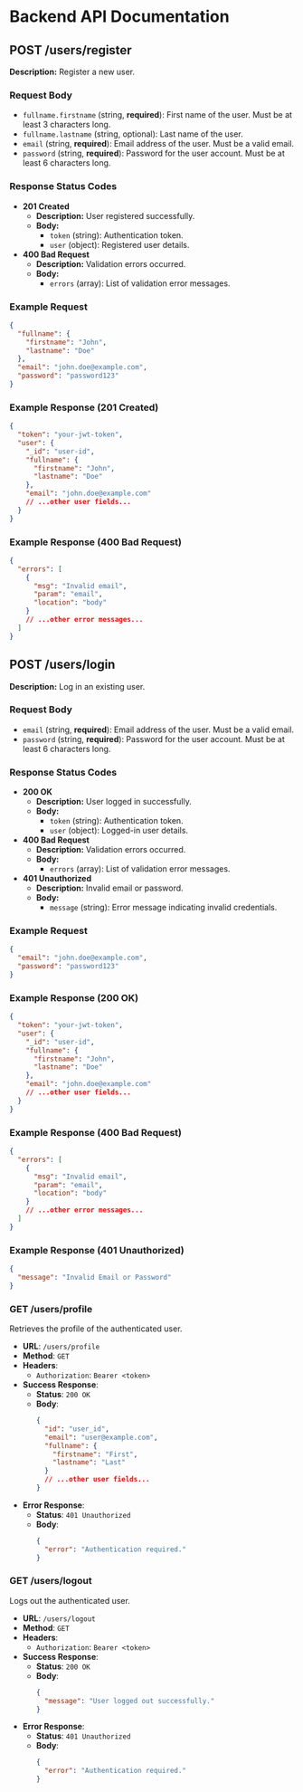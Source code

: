 # Backend API Documentation

## POST /users/register

**Description:** Register a new user.

### Request Body

- `fullname.firstname` (string, **required**): First name of the user. Must be at least 3 characters long.
- `fullname.lastname` (string, optional): Last name of the user.
- `email` (string, **required**): Email address of the user. Must be a valid email.
- `password` (string, **required**): Password for the user account. Must be at least 6 characters long.

### Response Status Codes

- **201 Created**
  - **Description:** User registered successfully.
  - **Body:**
    - `token` (string): Authentication token.
    - `user` (object): Registered user details.
- **400 Bad Request**
  - **Description:** Validation errors occurred.
  - **Body:**
    - `errors` (array): List of validation error messages.

### Example Request

```json
{
  "fullname": {
    "firstname": "John",
    "lastname": "Doe"
  },
  "email": "john.doe@example.com",
  "password": "password123"
}
```

### Example Response (201 Created)

```json
{
  "token": "your-jwt-token",
  "user": {
    "_id": "user-id",
    "fullname": {
      "firstname": "John",
      "lastname": "Doe"
    },
    "email": "john.doe@example.com"
    // ...other user fields...
  }
}
```

### Example Response (400 Bad Request)

```json
{
  "errors": [
    {
      "msg": "Invalid email",
      "param": "email",
      "location": "body"
    }
    // ...other error messages...
  ]
}
```

## POST /users/login

**Description:** Log in an existing user.

### Request Body

- `email` (string, **required**): Email address of the user. Must be a valid email.
- `password` (string, **required**): Password for the user account. Must be at least 6 characters long.

### Response Status Codes

- **200 OK**
  - **Description:** User logged in successfully.
  - **Body:**
    - `token` (string): Authentication token.
    - `user` (object): Logged-in user details.
- **400 Bad Request**
  - **Description:** Validation errors occurred.
  - **Body:**
    - `errors` (array): List of validation error messages.
- **401 Unauthorized**
  - **Description:** Invalid email or password.
  - **Body:**
    - `message` (string): Error message indicating invalid credentials.

### Example Request

```json
{
  "email": "john.doe@example.com",
  "password": "password123"
}
```

### Example Response (200 OK)

```json
{
  "token": "your-jwt-token",
  "user": {
    "_id": "user-id",
    "fullname": {
      "firstname": "John",
      "lastname": "Doe"
    },
    "email": "john.doe@example.com"
    // ...other user fields...
  }
}
```

### Example Response (400 Bad Request)

```json
{
  "errors": [
    {
      "msg": "Invalid email",
      "param": "email",
      "location": "body"
    }
    // ...other error messages...
  ]
}
```

### Example Response (401 Unauthorized)

```json
{
  "message": "Invalid Email or Password"
}
```

### GET /users/profile

Retrieves the profile of the authenticated user.

- **URL**: `/users/profile`
- **Method**: `GET`
- **Headers**:
  - `Authorization`: `Bearer <token>`
- **Success Response**:
  - **Status**: `200 OK`
  - **Body**:
    ```json
    {
      "id": "user_id",
      "email": "user@example.com",
      "fullname": {
        "firstname": "First",
        "lastname": "Last"
      }
      // ...other user fields...
    }
    ```
- **Error Response**:
  - **Status**: `401 Unauthorized`
  - **Body**:
    ```json
    {
      "error": "Authentication required."
    }
    ```

### GET /users/logout

Logs out the authenticated user.

- **URL**: `/users/logout`
- **Method**: `GET`
- **Headers**:
  - `Authorization`: `Bearer <token>`
- **Success Response**:
  - **Status**: `200 OK`
  - **Body**:
    ```json
    {
      "message": "User logged out successfully."
    }
    ```
- **Error Response**:
  - **Status**: `401 Unauthorized`
  - **Body**:
    ```json
    {
      "error": "Authentication required."
    }
    ```